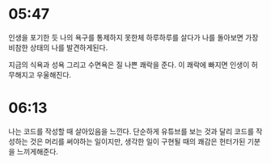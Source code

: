 # 05:47

인생을 포기한 듯 나의 욕구를 통제하지 못한체 하루하루를 살다가 나를 돌아보면 가장 비참한 상태의 나를 발견하게된다. 

지금의 식욕과 성욕 그리고 수면욕은 질 나쁜 쾌락을 준다. 이 쾌락에 빠지면 인생이 허무해지고 우울해진다. 

# 06:13

나는 코드를 작성할 때 살아있음을 느낀다. 단순하게 유튜브를 보는 것과 달리 코드를 작성하는 것은 머리를 써야하는 일이지만, 생각한 일이 구현될 때의 쾌감은 헌터가된 기분을 느끼게해준다.
